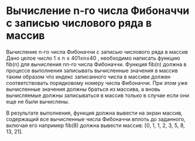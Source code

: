 # Вычисление n-го числа Фибоначчи с записью числового ряда в массив
Вычисление n-го числа Фибоначчи с записью числового ряда в массив
Дано целое число 1 ≤ n ≤ 401≤n≤40 , необходимо написать функцию fib(n) для вычисления nn-го числа Фибоначчи. Функция fib(n) должна в процессе выполнения записывать вычисленные значения в массив таким образом что индекс записанного числа в массиве должен соответствовать порядковому номеру числа Фибоначчи. При этом уже вычисленные значения должны браться из массива, а вновь вычисляемые должны записываться в массив только в случае если они еще не были вычислены.

В результате выполнения, функция должна вывести на экран массив, содержащий все вычисленные числа Фибоначчи вплоть до заданного, включая его например fib(8) должна вывести массив: [0, 1, 1, 2, 3, 5, 8, 13, 21].
